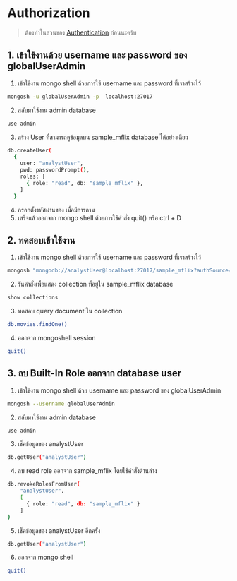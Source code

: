 
# Authorization

> ต้องทำในส่วนของ [Authentication](authentication.md) ก่อนนะครับ
> 
## 1. เข้าใช้งานด้วย username และ password ของ  globalUserAdmin

1. เข้าใช้งาน mongo shell ด้วยการใช้ username และ password ที่เราสร้างไว้

```bash
mongosh -u globalUserAdmin -p  localhost:27017
```

2. สลับมาใช้งาน admin database

```bash
use admin
```
3. สร้าง User ที่สามารถดูข้อมูลบน sample_mflix database ได้อย่างเดียว

```bash
db.createUser(
  {
    user: "analystUser",
    pwd: passwordPrompt(),        
    roles: [
      { role: "read", db: "sample_mflix" },
    ]
  }
```

4. กรอกตั้งรหัสผ่านของ เมื่อมีการถาม 
5. เสร็จแล้วออกจาก mongo shell ด้วยการใช้คำสั่ง quit() หรือ ctrl + D

## 2. ทดสอบเข้าใช้งาน

1. เข้าใช้งาน mongo shell ด้วยการใช้ username และ password ที่เราสร้างไว้

```bash
mongosh "mongodb://analystUser@localhost:27017/sample_mflix?authSource=admin"
```

2. รันคำสั่งเพื่อแสดง collection ที่อยู่ใน sample_mflix database

```bash 
show collections
```

3. ทดสอบ query document ใน collection 

```bash
db.movies.findOne()
```
4. ออกจาก mongoshell session

```bash
quit()
```

## 3. ลบ Built-In Role ออกจาก database user

1. เข้าใช้งาน mongo shell ด้วย username และ password ของ globalUserAdmin

```bash
mongosh --username globalUserAdmin
```

2. สลับมาใช้งาน admin database

```bash
use admin
```

3. เช็คข้อมูลของ analystUser

```bash
db.getUser("analystUser")
```

4. ลบ read role ออกจาก sample_mflix โดยใช้คำสั่งด้านล่าง

```bash
db.revokeRolesFromUser(
    "analystUser",
    [
      { role: "read", db: "sample_mflix" }
    ]
)
```

5. เช็คข้อมูลของ analystUser อีกครั้ง

```bash
db.getUser("analystUser")
```

6. ออกจาก mongo shell

```bash
quit()
```